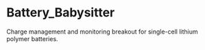 # Battery_Babysitter
Charge management and monitoring breakout for single-cell lithium polymer batteries.

